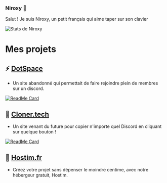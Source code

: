 ### Niroxy 👋
Salut ! Je suis Niroxy, un petit français qui aime taper sur son clavier

![Stats de Niroxy](https://github-readme-stats-french.niroxy.vercel.app/api?username=niroxy&hide_title=true&show_icons=true&title_color=fff&icon_color=79ff97&text_color=9f9f9f&bg_color=151515)

# Mes projets
## ⚡ **[DotSpace](https://github.com/Niroxy/DotSpace)**
- Un site abandonné qui permettait de faire rejoindre plein de membres sur un discord.

[![ReadMe Card](https://github-readme-stats-french.niroxy.vercel.app/api/pin/?username=niroxy&repo=DotSpace&show_icons=true&title_color=fff&icon_color=79ff97&text_color=9f9f9f&bg_color=151515)](https://github.com/Niroxy/DotSpace)

## 🔭 **[Cloner.tech](https://github.com/Niroxy/Cloner.Tech)**
- Un site venant du future pour copier n'importe quel Discord en cliquant sur quelque bouton !

[![ReadMe Card](https://github-readme-stats-french.niroxy.vercel.app/api/pin/?username=niroxy&repo=cloner.tech&show_icons=true&title_color=fff&icon_color=79ff97&text_color=9f9f9f&bg_color=151515)](https://github.com/Niroxy/Cloner.Tech)

## 👯 **[Hostim.fr](https://hostim.fr/)**
- Créez votre projet sans dépenser le moindre centime, avec notre hébergeur gratuit, Hostim.

<!--
**Niroxy/Niroxy** is a ✨ _special_ ✨ repository because its `README.md` (this file) appears on your GitHub profile.

Here are some ideas to get you started:

- 🔭 I’m currently working on ...
- 🌱 I’m currently learning ...
- 👯 I’m looking to collaborate on ...
- 🤔 I’m looking for help with ...
- 💬 Ask me about ...
- 📫 How to reach me: ...
- 😄 Pronouns: ...
- ⚡ Fun fact: ...
-->
